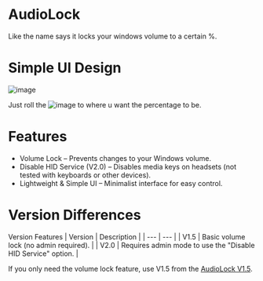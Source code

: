 # AudioLock
Like the name says it locks your windows volume to a certain %.

# Simple UI Design
![image](https://github.com/user-attachments/assets/fdd2f067-e8ad-4f24-8d27-5f4bb8c41452)

Just roll the ![image](https://github.com/user-attachments/assets/3a4c6cbd-480f-4fb9-aa89-df3fdda44af6) to where u want the percentage to be.

# Features
- Volume Lock – Prevents changes to your Windows volume.
- Disable HID Service (V2.0) – Disables media keys on headsets (not tested with keyboards or other devices).
- Lightweight & Simple UI – Minimalist interface for easy control.

# Version Differences
Version	Features
| Version | Description |
| --- | --- |
| V1.5 | Basic volume lock (no admin required). |
| V2.0 | Requires admin mode to use the "Disable HID Service" option. |

If you only need the volume lock feature, use V1.5 from the [AudioLock V1.5]([https://pages.github.com/](https://github.com/ssprata/AudioLock/releases/tag/AudioLockV1.5)).
